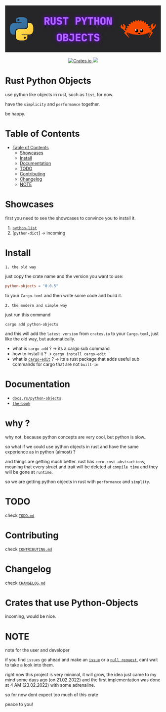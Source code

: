 
![logo](https://github.com/alexzanderr/rust-python-objects/blob/main/static/img/logo/rust-python-objects-logo.png?raw=True)

<p align="center">
    <a href="https://crates.io/crates/python-objects">
        <img src="https://img.shields.io/crates/v/python-objects.svg" alt="Crates.io">
    </a>
    <a href="https://choosealicense.com/licenses/mit/" alt="License: MIT">
        <img src="https://img.shields.io/badge/license-MIT-green.svg" />
    </a>
</p>



# Rust Python Objects
use python like objects in rust, such as `list`, for now.

have the `simplicity` and `performance` together.

be happy.


# Table of Contents
- [Table of Contents](#table-of-contents)
    - [Showcases](#showcases)
    - [Install](#install)
    - [Documentation](#documentation)
    - [TODO](#todo)
    - [Contributing](#contributing)
    - [Changelog](#changelog)
    - [NOTE](#note)


# Showcases
first you need to see the showcases to convince you to install it.

1. [`python-list`](https://github.com/alexzanderr/rust-python-objects/blob/main/docs/python_list/showcase.md)
2. [`python-dict`] -> incoming

# Install
`1. the old way`

just copy the crate name and the version you want to use:
```toml
python-objects = "0.0.5"
```
to your `Cargo.toml` and then write some code and build it.

`2. the modern and simple way`

just run this command
```shell
cargo add python-objects
```
and this will add the `latest version` from `crates.io` to your `Cargo.toml`, just like the old way, but automatically.

- what is `cargo add` ? -> its a cargo sub command
- how to install it ? -> `cargo install cargo-edit`
- what is [`cargo-edit`](https://github.com/killercup/cargo-edit) ? -> its a rust package that adds useful sub commands for cargo that are not `built-in`

# Documentation
- [`docs.rs/python-objects`](https://docs.rs/python-objects/latest/python/)
- [`the-book`](https://alexzanderr.github.io/rust-python-objects/index.html)

# why ?
why not. because python concepts are very cool, but python is slow..

so what if we could use python objects in rust and have the same experience as in python (almost) ?

and things are getting much better. rust has `zero-cost abstractions`, meaning that every struct and trait will be deleted at `compile time` and they will be gone at `runtime`.

so we are getting python objects in rust with `performance` and `simplity`.


# TODO
check [`TODO.md`](https://github.com/alexzanderr/rust-python-objects/blob/main/TODO.md)


# Contributing
check [`CONTRIBUTING.md`](https://github.com/alexzanderr/rust-python-objects/blob/main/CONTRIBUTING.md
)

# Changelog
check [`CHANGELOG.md`](https://github.com/alexzanderr/rust-python-objects/blob/main/changelog/CHANGELOG.md)

# Crates that use Python-Objects
incoming, would be nice.

# NOTE
note for the user and developer

if you find `issues` go ahead and make an
[`issue`](https://github.com/alexzanderr/rust-python-objects/issues/new)
or a
[`pull request`](https://github.com/alexzanderr/rust-python-objects/compare),
cant wait to take a look into them.


right now this project is very minimal, it will grow, the idea just came to my mind some days ago (on 21.02.2022) and the first implementation was done at 4 AM (23.02.2022) with some adrenaline.

so for now dont expect too much of this crate

peace to you!